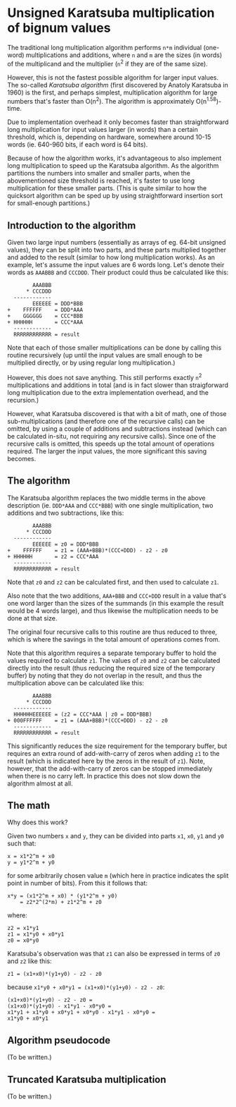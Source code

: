 # Unsigned Karatsuba multiplication of bignum values

The traditional long multiplication algorithm performs `n*m` individual (one-word) multiplications
and additions, where `n` and `m` are the sizes (in words) of the multiplicand and the multiplier
(`n`<sup>2</sup> if they are of the same size).

However, this is not the fastest possible algorithm for larger input values. The so-called
_Karatsuba algorithm_ (first discovered by Anatoly Karatsuba in 1960) is the first, and perhaps
simplest, multiplication algorithm for large numbers that's faster than O(n<sup>2</sup>).
The algorithm is approximately O(n<sup>1.58</sup>)-time.

Due to implementation overhead it only becomes faster than straightforward long multiplication
for input values larger (in words) than a certain threshold, which is, depending on hardware,
somewhere around 10-15 words (ie. 640-960 bits, if each word is 64 bits).

Because of how the algorithm works, it's advantageous to also implement long multiplication
to speed up the Karatsuba algorithm. As the algorithm partitions the numbers into smaller and
smaller parts, when the abovementioned size threshold is reached, it's faster to use long
multiplication for these smaller parts. (This is quite similar to how the quicksort algorithm
can be sped up by using straightforward insertion sort for small-enough partitions.)

## Introduction to the algorithm

Given two large input numbers (essentially as arrays of eg. 64-bit unsigned values), they can be
split into two parts, and these parts multiplied together and added to the result (similar to how
long multiplication works). As an example, let's assume the input values are 6 words long.
Let's denote their words as `AAABBB` and `CCCDDD`. Their product could thus be calculated
like this:

```
        AAABBB
      * CCCDDD
  ------------
        EEEEEE = DDD*BBB
+    FFFFFF    = DDD*AAA
+    GGGGGG    = CCC*BBB
+ HHHHHH       = CCC*AAA
  ------------
  RRRRRRRRRRRR = result
```

Note that each of those smaller multiplications can be done by calling this routine recursively
(up until the input values are small enough to be multiplied directly, or by using regular long
multiplication.)

However, this does not save anything. This still performs exactly `n`<sup>2</sup> multiplications
and additions in total (and is in fact slower than straigforward long multiplication due to the
extra implementation overhead, and the recursion.)

However, what Karatsuba discovered is that with a bit of math, one of those sub-multiplications
(and therefore one of the recursive calls) can be omitted, by using a couple of additions and
subtractions instead (which can be calculated in-situ, not requiring any recursive calls). Since
one of the recursive calls is omitted, this speeds up the total amount of operations required.
The larger the input values, the more significant this saving becomes.

## The algorithm

The Karatsuba algorithm replaces the two middle terms in the above description (ie. `DDD*AAA`
and `CCC*BBB`) with one single multiplication, two additions and two subtractions, like this:

```
        AAABBB
      * CCCDDD
  ------------
        EEEEEE = z0 = DDD*BBB
+    FFFFFF    = z1 = (AAA+BBB)*(CCC+DDD) - z2 - z0
+ HHHHHH       = z2 = CCC*AAA
  ------------
  RRRRRRRRRRRR = result
```

Note that `z0` and `z2` can be calculated first, and then used to calculate `z1`.

Also note that the two additions, `AAA+BBB` and `CCC+DDD` result in a value that's one
word larger than the sizes of the summands (in this example the result would be 4 words
large), and thus likewise the multiplication needs to be done at that size.

The original four recursive calls to this routine are thus reduced to three, which is where
the savings in the total amount of operations comes from.

Note that this algorithm requires a separate temporary buffer to hold the values required
to calculate `z1`. The values of `z0` and `z2` can be calculated directly into the result
(thus reducing the required size of the temporary buffer) by noting that they do not overlap
in the result, and thus the multiplication above can be calculated like this:

```
        AAABBB
      * CCCDDD
  ------------
  HHHHHHEEEEEE = (z2 = CCC*AAA | z0 = DDD*BBB)
+ 000FFFFFF    = z1 = (AAA+BBB)*(CCC+DDD) - z2 - z0
  ------------
  RRRRRRRRRRRR = result
```

This significantly reduces the size requirement for the temporary buffer, but requires
an extra round of add-with-carry of zeros when adding `z1` to the result (which is
indicated here by the zeros in the result of `z1`). Note, however, that the add-with-carry
of zeros can be stopped immediately when there is no carry left. In practice this does not
slow down the algorithm almost at all.

## The math

Why does this work?

Given two numbers `x` and `y`, they can be divided into parts `x1`, `x0`, `y1` and `y0` such that:

```
x = x1*2^m + x0
y = y1*2^m + y0
```

for some arbitrarily chosen value `m` (which here in practice indicates the split point in number
of bits). From this it follows that:

```
x*y = (x1*2^m + x0) * (y1*2^m + y0)
    = z2*2^(2*m) + z1*2^m + z0
```

where:

```
z2 = x1*y1
z1 = x1*y0 + x0*y1
z0 = x0*y0
```

Karatsuba's observation was that `z1` can also be expressed in terms of `z0` and `z2` like this:

```
z1 = (x1+x0)*(y1+y0) - z2 - z0
```

because `x1*y0 + x0*y1 = (x1+x0)*(y1+y0) - z2 - z0`:

```
(x1+x0)*(y1+y0) - z2 - z0 =
(x1+x0)*(y1+y0) - x1*y1 - x0*y0 =
x1*y1 + x1*y0 + x0*y1 + x0*y0 - x1*y1 - x0*y0 =
x1*y0 + x0*y1
```

## Algorithm pseudocode

(To be written.)

## Truncated Karatsuba multiplication

(To be written.)
